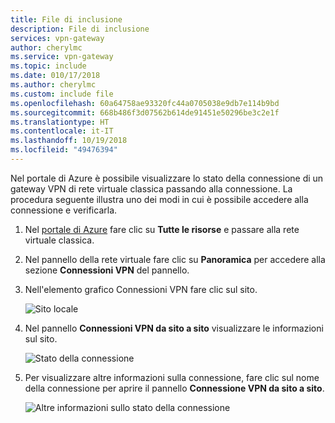 ```yaml
---
title: File di inclusione
description: File di inclusione
services: vpn-gateway
author: cherylmc
ms.service: vpn-gateway
ms.topic: include
ms.date: 010/17/2018
ms.author: cherylmc
ms.custom: include file
ms.openlocfilehash: 60a64758ae93320fc44a0705038e9db7e114b9bd
ms.sourcegitcommit: 668b486f3d07562b614de91451e50296be3c2e1f
ms.translationtype: HT
ms.contentlocale: it-IT
ms.lasthandoff: 10/19/2018
ms.locfileid: "49476394"
---
```

Nel portale di Azure è possibile visualizzare lo stato della connessione di un gateway VPN di rete virtuale classica passando alla connessione. La procedura seguente illustra uno dei modi in cui è possibile accedere alla connessione e verificarla.

1. Nel [portale di Azure](http://portal.azure.com) fare clic su **Tutte le risorse** e passare alla rete virtuale classica.
2. Nel pannello della rete virtuale fare clic su **Panoramica** per accedere alla sezione **Connessioni VPN** del pannello.
3. Nell'elemento grafico Connessioni VPN fare clic sul sito.

    ![Sito locale](./media/vpn-gateway-verify-connection-azureportal-classic/localsitename.png "Sito locale")
4. Nel pannello **Connessioni VPN da sito a sito** visualizzare le informazioni sul sito.

    ![Stato della connessione](./media/vpn-gateway-verify-connection-azureportal-classic/siteconnectstatus.png "Stato della connessione")
5. Per visualizzare altre informazioni sulla connessione, fare clic sul nome della connessione per aprire il pannello **Connessione VPN da sito a sito**.

    ![Altre informazioni sullo stato della connessione](./media/vpn-gateway-verify-connection-azureportal-classic/connections4.png "Altre informazioni sullo stato della connessione")